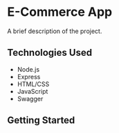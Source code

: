 # E-Commerce App

A brief description of the project.

## Technologies Used

- Node.js
- Express
- HTML/CSS
- JavaScript
- Swagger

## Getting Started
